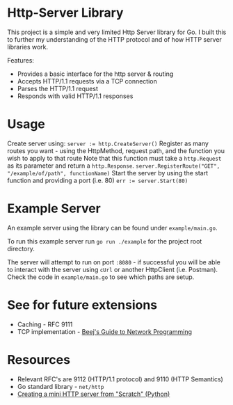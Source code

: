 
# Http-Server Library
This project is a simple and very limited Http Server library for Go. I built this to further my understanding of the HTTP protocol and of how HTTP server libraries work.

Features:
* Provides a basic interface for the http server & routing
* Accepts HTTP/1.1 requests via a TCP connection
* Parses the HTTP/1.1 request
* Responds with valid HTTP/1.1 responses

# Usage
Create server using:
`server := http.CreateServer()`
Register as many routes you want - using the HttpMethod, request path, and the function you wish to apply to that route
Note that this function must take a `http.Request` as its parameter and return a `http.Response`.
`server.RegisterRoute("GET", "/example/of/path", functionName)`
Start the server by using the start function and providing a port (i.e. 80)
`err := server.Start(80)`

# Example Server
An example server using the library can be found under `example/main.go`. 

To run this example server run `go run ./example` for the project root directory.

The server will attempt to run on port `:8080` - if successful you will be able to interact with the server using `cUrl` or another HttpClient (i.e. Postman). Check the code in `example/main.go` to see which paths are setup.

# See for future extensions
* Caching - RFC 9111
* TCP implementation - [Beej's Guide to Network Programming](https://beej.us/guide/bgnet/)

# Resources
* Relevant RFC's are 9112 (HTTP/1.1 protocol) and 9110 (HTTP Semantics)
* Go standard library - `net/http`
* [Creating a mini HTTP server from "Scratch" (Python)](https://medium.com/@sakhawy/creating-an-http-server-from-scratch-ed41ef83314b)

